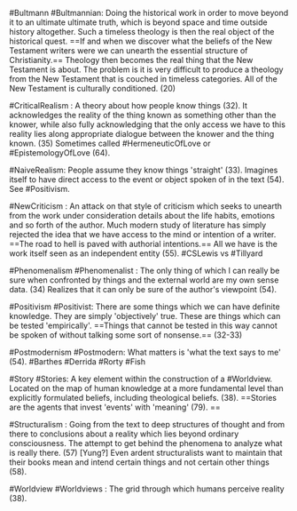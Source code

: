 #Bultmann #Bultmannian: 
Doing the historical work in order to move beyond it to an ultimate ultimate truth, which is beyond space and time outside history altogether. Such a timeless theology is then the real object of the historical quest. ==If and when we discover what the beliefs of the New Testament writers were we can unearth the essential structure of Christianity.== Theology then becomes the real thing that the New Testament is about. The problem is it is very difficult to produce a theology from the New Testament that is couched in timeless categories. All of the New Testament is culturally conditioned. (20)

#CriticalRealism :
A theory about how people know things (32). It acknowledges the reality of the thing known as something other than the knower, while also fully acknowledging that the only access we have to this reality lies along appropriate dialogue between the knower and the thing known. (35) Sometimes called #HermeneuticOfLove or #EpistemologyOfLove (64).

#NaiveRealism: 
People assume they know things 'straight' (33).  Imagines itself to have direct access to the event or object spoken of in the text (54). See #Positivism. 

#NewCriticism :
An attack on that style of criticism which seeks to unearth from the work under consideration details about the life habits, emotions and so forth of the author. Much modern study of literature has simply rejected the idea that we have access to the mind or intention of a writer. ==The road to hell is paved with authorial intentions.== All we have is the work itself seen as an independent entity (55). #CSLewis vs #Tillyard

#Phenomenalism #Phenomenalist : 
The only thing of which I can really be sure when confronted by things and the external world are my own sense data. (34)  Realizes that it can only be sure of the author's viewpoint (54).

#Positivism #Positivist: 
There are some things which we can have definite knowledge. They are simply 'objectively' true. These are things which can be tested 'empirically'. ==Things that cannot be tested in this way cannot be spoken of without talking some sort of nonsense.==  (32-33)

#Postmodernism #Postmodern: 
What matters is 'what the text says to me' (54). #Barthes #Derrida  #Rorty #Fish

#Story #Stories: 
A key element within the construction of a #Worldview. Located on the map of human knowledge at a more fundamental level than explicitly formulated beliefs, including theological beliefs. (38). ==Stories are the agents that invest 'events' with 'meaning' (79). ==

#Structuralism : 
Going from the text to deep structures of thought and from there to conclusions about a reality which lies beyond ordinary consciousness. The attempt to get behind the phenomena to analyze what is really there. (57) \[Yung?] Even ardent structuralists want to maintain that their books mean and intend certain things and not certain other things (58).

#Worldview #Worldviews : 
The grid through which humans perceive reality (38).

